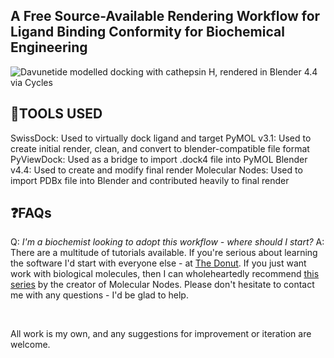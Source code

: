 ## A Free Source-Available Rendering Workflow for Ligand Binding Conformity for Biochemical Engineering

![Davunetide modelled docking with cathepsin H, rendered in Blender 4.4 via Cycles](https://github.com/JC-Projects/Free-Source-Available-Rendering-Workflow-for-Ligand-Binding-Conformity-for-Biochemical-Engineering/blob/main/Render%20Images%20and%20Animations/Blender%20-%20Image%20Render.png)


**🔨TOOLS USED**
- 
 SwissDock: Used to virtually dock ligand and target
 PyMOL v3.1: Used to create initial render, clean, and convert to blender-compatible file format
 PyViewDock: Used as a bridge to import .dock4 file into PyMOL
 Blender v4.4: Used to create and modify final render
 Molecular Nodes: Used to import PDBx file into Blender and contributed heavily to final render


**❓FAQs**
- 
Q: *I'm a biochemist looking to adopt this workflow - where should I start?*
A: There are a multitude of tutorials available. If you're serious about learning the software I'd start with everyone else - at
[The Donut](https://www.youtube.com/watch?v=4haAdmHqGOw). If you just want work with biological molecules, then I can wholeheartedly recommend [this series](https://www.youtube.com/watch?v=CvmFaRVmZRU) by the creator of Molecular Nodes. Please don't hesitate to contact me with any questions - I'd be glad to help.

_<br>_

All work is my own, and any suggestions for improvement or iteration are welcome.
